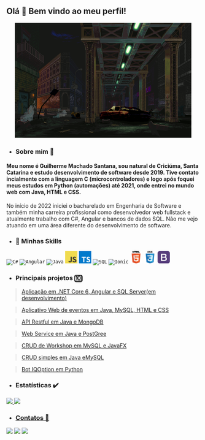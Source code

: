 ## Olá 👋 Bem vindo ao meu perfil! 

<p align="center">
	<img width="460" height="300" src="assets\to_readme\75uC.gif">
</p>


- ### Sobre mim 🙂
#### Meu nome é Guilherme Machado Santana, sou natural de Criciúma, Santa Catarina e estudo desenvolvimento de software desde 2019. Tive contato incialmente com a linguagem C (microcontroladores) e logo após foquei meus estudos em Python (automações) até 2021, onde entrei no mundo web com Java, HTML e CSS. 
No início de 2022 iniciei o bacharelado em Engenharia de Software e também minha carreira profissional como desenvolvedor web fullstack e atualmente trabalho com C#, Angular e bancos de dados SQL. Não me vejo atuando em uma área diferente do desenvolvimento de software.

- ### 🚀 Minhas Skills

<code><img height="32" src="https://cdn-icons-png.flaticon.com/512/6132/6132221.png" alt="C#"/></code>
<code><img height="32" src="https://seeklogo.com/images/A/angular-icon-logo-9946B9795D-seeklogo.com.png" alt="Angular"/></code>
<code><img height="32" src="https://cdn-icons-png.flaticon.com/512/226/226777.png" alt="Java"/></code>
<code><img height="32" src="https://raw.githubusercontent.com/github/explore/80688e429a7d4ef2fca1e82350fe8e3517d3494d/topics/javascript/javascript.png" alt="Javascript"/></code>
<code><img height="32" src="https://raw.githubusercontent.com/github/explore/80688e429a7d4ef2fca1e82350fe8e3517d3494d/topics/typescript/typescript.png" alt="Typescript"/></code>
<code><img height="32" src="https://cdn-icons-png.flaticon.com/512/5815/5815478.png" alt="SQL"/></code>
<code><img height="32" src="https://uxwing.com/wp-content/themes/uxwing/download/brands-and-social-media/ionic-icon.png" alt="Ionic"/></code>
<code><img height="32" src="https://raw.githubusercontent.com/github/explore/80688e429a7d4ef2fca1e82350fe8e3517d3494d/topics/html/html.png" alt="HTML5"/></code>
<code><img height="32" src="https://raw.githubusercontent.com/github/explore/80688e429a7d4ef2fca1e82350fe8e3517d3494d/topics/css/css.png" alt="CSS"/></code>
<code><img height="32" src="https://raw.githubusercontent.com/github/explore/80688e429a7d4ef2fca1e82350fe8e3517d3494d/topics/bootstrap/bootstrap.png" alt="Bootstrap"/></code>


- ### Principais projetos 🔟

>[Aplicação em .NET Core 6, Angular e SQL Server(em desenvolvimento)](https://github.com/guirms/site_estaciona_facil)

>[Aplicativo Web de eventos em Java, MySQL, HTML e CSS](https://github.com/guirms/app_de_evento_web_java)

>[API Restful em Java e MongoDB](https://github.com/guirms/api-restful-springboot-mongodb)

>[Web Service em Java e PostGree](https://github.com/guirms/webservice_springboot)

>[CRUD de Workshop em MySQL e JavaFX](https://github.com/guirms/crud_workshop-javaFX-JDBC)

>[CRUD simples em Java eMySQL](https://github.com/guirms/padrao_dao_jdbc)

>[Bot IQOption em Python](https://github.com/guirms/iqoption_trade_bot)

- ### Estatísticas ✔️
<div>
<a href="https://github.com/guirms">
<img height="150em" src="https://github-readme-stats.vercel.app/api/top-langs/?username=guirms&layout=compact&langs_count=7&theme=dracula"/>
<img height="150em" src="https://github-readme-stats.vercel.app/api?username=guirms&show_icons=true&theme=dracula&include_all_commits=true&count_private=true"/>
</div>

- ### Contatos 📱 
  
<div>
<a href="https://www.linkedin.com/in/guilherme-machado-santana-468174216/" target="_blank"><img src="https://img.shields.io/badge/-LinkedIn-%230077B5?style=for-the-badge&logo=linkedin&logoColor=white" target="_blank"></a> <a href = "mailto:guilherme.ms2003@aluno.ifsc.edu.br"><img src="https://img.shields.io/badge/Gmail-D14836?style=for-the-badge&logo=gmail&logoColor=white" target="_blank"></a> <a href="https://instagram.com/g.santanaa03" target="_blank"><img src="https://img.shields.io/badge/-Instagram-%23E4405F?style=for-the-badge&logo=instagram&logoColor=white" target="_blank"></a> 
</div>


  

